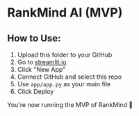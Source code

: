 
# RankMind AI (MVP)

## How to Use:
1. Upload this folder to your GitHub
2. Go to [streamlit.io](https://streamlit.io)
3. Click "New App"
4. Connect GitHub and select this repo
5. Use `app/app.py` as your main file
6. Click Deploy

You're now running the MVP of RankMind 🎉
